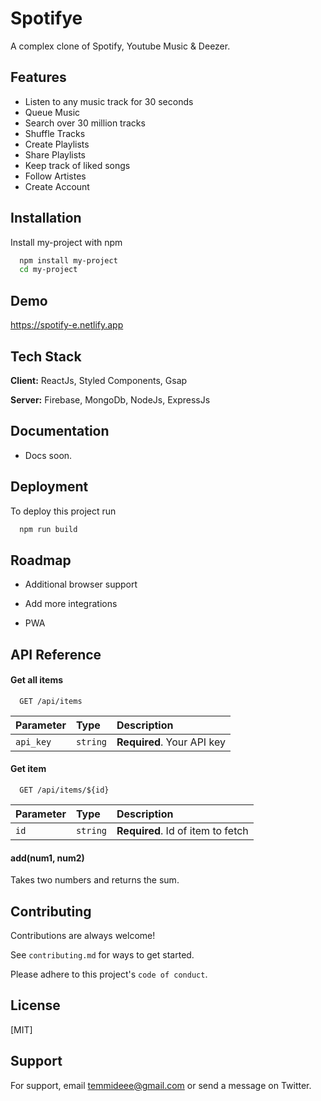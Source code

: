 
# Spotifye

A complex clone of Spotify, Youtube Music & Deezer.
## Features

- Listen to any music track for 30 seconds
- Queue Music
- Search over 30 million tracks
- Shuffle Tracks
- Create Playlists
- Share Playlists
- Keep track of liked songs
- Follow Artistes
- Create Account



## Installation

Install my-project with npm

```bash
  npm install my-project
  cd my-project
```
    
## Demo

https://spotify-e.netlify.app


## Tech Stack

**Client:** ReactJs, Styled Components, Gsap 

**Server:** Firebase, MongoDb, NodeJs, ExpressJs


## Documentation

- Docs soon.



## Deployment

To deploy this project run

```bash
  npm run build
```


## Roadmap

- Additional browser support

- Add more integrations

- PWA
## API Reference

#### Get all items

```http
  GET /api/items
```

| Parameter | Type     | Description                |
| :-------- | :------- | :------------------------- |
| `api_key` | `string` | **Required**. Your API key |

#### Get item

```http
  GET /api/items/${id}
```

| Parameter | Type     | Description                       |
| :-------- | :------- | :-------------------------------- |
| `id`      | `string` | **Required**. Id of item to fetch |

#### add(num1, num2)

Takes two numbers and returns the sum.


## Contributing

Contributions are always welcome!

See `contributing.md` for ways to get started.

Please adhere to this project's `code of conduct`.


## License

[MIT]


## Support

For support, email temmideee@gmail.com or send a message on Twitter.

